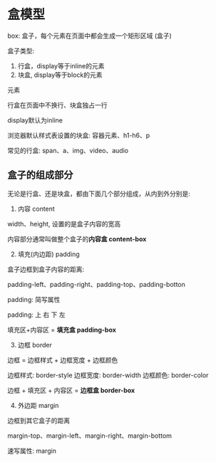 # 盒模型

box: 盒子，每个元素在页面中都会生成一个矩形区域 (盒子)

盒子类型:

1. 行盒，display等于inline的元素
2. 块盒, display等于block的元素

元素

行盒在页面中不换行、块盒独占一行

display默认为inline

浏览器默认样式表设置的块盒: 容器元素、h1-h6、p

常见的行盒: span、a、img、video、audio

## 盒子的组成部分

无论是行盒、还是块盒，都由下面几个部分组成，从内到外分别是:

1. 内容 content

width、height, 设置的是盒子内容的宽高

内容部分通常叫做整个盒子的**内容盒 content-box**

2. 填充(内边距) padding

盒子边框到盒子内容的距离:

padding-left、padding-right、padding-top、padding-botton

padding: 简写属性

padding: 上 右 下 左

填充区+内容区 = **填充盒 padding-box**

3. 边框 border

边框 = 边框样式 + 边框宽度 + 边框颜色

边框样式: border-style
边框宽度: border-width
边框颜色: border-color

边框 + 填充区 + 内容区 = **边框盒 border-box**

4. 外边距 margin

边框到其它盒子的距离

margin-top、margin-left、margin-right、margin-bottom

速写属性: margin